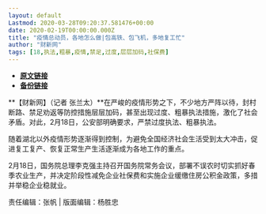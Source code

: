 ```yaml
---
layout: default
Lastmod: 2020-03-28T09:20:37.581476+00:00
date: 2020-02-19T00:00:00.000Z
title: "疫情总动员，各地怎么做|包高铁、包飞机，多地复工忙"
author: "财新网"
tags: [18,执法,粗暴,疫情,禁足,过度,层层加码,社保费]
---
```


* [**原文链接**](http://china.caixin.com/2020-02-19/101517769.html)
* [**备份链接**](http://archive.ph/tjozo)


**【财新网】（记者 张兰太）**在严峻的疫情形势之下，不少地方严阵以待，封村断路、禁足劝返等防控措施层层加码，甚至出现过度、粗暴执法措施，激化了社会矛盾。对此，2月18日，公安部明确要求，严禁过度执法、粗暴执法。

随着湖北以外疫情形势逐渐得到控制，为避免全国经济社会生活受到太大冲击，促进复工复产、恢复正常生产生活逐渐成为各地工作的重点。

2月18日，国务院总理李克强主持召开国务院常务会议，部署不误农时切实抓好春季农业生产，并决定阶段性减免企业社保费和实施企业缓缴住房公积金政策，多措并举稳企业稳就业。

责任编辑：张帆 | 版面编辑：杨胜忠

